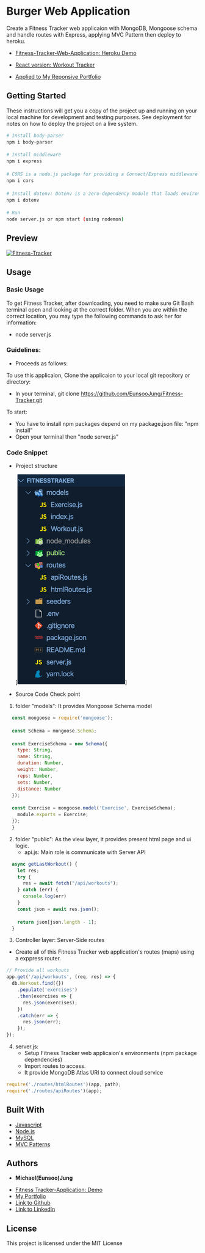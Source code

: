 # Burger Web Application

Create a Fitness Tracker web applicaion with MongoDB, Mongoose schema and handle routes with Express, applying MVC Pattern then deploy to heroku.

- [Fitness-Tracker-Web-Application: Heroku Demo](https://stark-gorge-35582.herokuapp.com/)
- [React version: Workout Tracker](https://github.com/EunsooJung/Workout-Tracker-React.git)

- [Applied to My Reponsive Portfolio](https://eunsoojung.github.io/Responsive-Portfolio/portfolio.html)

## Getting Started

These instructions will get you a copy of the project up and running on your local machine for development and testing purposes. See deployment for notes on how to deploy the project on a live system.

```bash
# Install body-parser
npm i body-parser

# Install middleware
npm i express

# CORS is a node.js package for providing a Connect/Express middleware that can be used to enable CORS with various options.
npm i cors

# Install dotenv: Dotenv is a zero-dependency module that loads environment variables from a .env file into process.env. Storing configuration in the environment separate from code is based on The Twelve-Factor App methodology.
npm i dotenv

# Run
node server.js or npm start (using nodemon)
```

## Preview

[![Fitness-Tracker](https://github.com/EunsooJung/Fitness-Tracker/blob/master/public/images/Fitness%20Tracker-Demo.gif)](https://github.com/EunsooJung/Fitness-Tracker/blob/master/public/images/Fitness%20Tracker-Demo.gif)

## Usage

### Basic Usage

To get Fitness Tracker, after downloading, you need to make sure Git Bash terminal open and looking at the correct folder. When you are within the correct location, you may type the following commands to ask her for information:

- node server.js

### Guidelines:

- Proceeds as follows:

To use this applicaion, Clone the applicaion to your local git repository or directory:

- In your terminal, git clone https://github.com/EunsooJung/Fitness-Tracker.git

To start:

- You have to install npm packages depend on my package.json file: "npm install"
- Open your terminal then "node server.js"

### Code Snippet

- Project structure

  [![Fitness-Tracker-Project-Structure](https://github.com/EunsooJung/Fitness-Tracker/blob/master/public/images/Project-Structure.png)]

- Source Code Check point

1. folder "models": It provides Mongoose Schema model

```javascript
  const mongoose = require('mongoose');

  const Schema = mongoose.Schema;

  const ExerciseSchema = new Schema({
    type: String,
    name: String,
    duration: Number,
    weight: Number,
    reps: Number,
    sets: Number,
    distance: Number
  });

  const Exercise = mongoose.model('Exercise', ExerciseSchema);
    module.exports = Exercise;
  });
  }
```

2. folder "public": As the view layer, it provides present html page and ui logic.
   - api.js: Main role is communicate with Server API

```javascript
  async getLastWorkout() {
    let res;
    try {
      res = await fetch("/api/workouts");
    } catch (err) {
      console.log(err)
    }
    const json = await res.json();

    return json[json.length - 1];
  }
```

3. Controller layer: Server-Side routes

- Create all of this Fitness Tracker web application's routes (maps) using a exppress router.

```javascript
// Provide all workouts
app.get('/api/workouts', (req, res) => {
  db.Workout.find({})
    .populate('exercises')
    .then(exercises => {
      res.json(exercises);
    })
    .catch(err => {
      res.json(err);
    });
});
```

4. server.js:
   - Setup Fitness Tracker web applicaion's environments (npm package dependencies)
   - Import routes to access.
   - It provide MongoDB Atlas URI to connect cloud service

```javascript
require('./routes/htmlRoutes')(app, path);
require('./routes/apiRoutes')(app);
```

## Built With

- [Javascript](https://developer.mozilla.org/en-US/docs/Web/JavaScript)
- [Node.js](https://nodejs.org/en/)
- [MySQL](https://www.npmjs.com/package/mysql)
- [MVC Patterns](https://en.wikipedia.org/wiki/Model%E2%80%93view%E2%80%93controller)

## Authors

- **Michael(Eunsoo)Jung**

* [Fitness Tracker-Application: Demo](https://stark-gorge-35582.herokuapp.com/)
* [My Portfolio](https://eunsoojung.github.io/Responsive-Portfolio/portfolio.html)
* [Link to Github](https://github.com/EunsooJung/Employee-Tracker)
* [Link to LinkedIn](www.linkedin.com/in/eun-soo-jung/)

## License

This project is licensed under the MIT License
